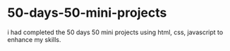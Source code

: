 # 50-days-50-mini-projects
i had completed the 50 days 50 mini projects  using html, css, javascript to enhance my skills.
